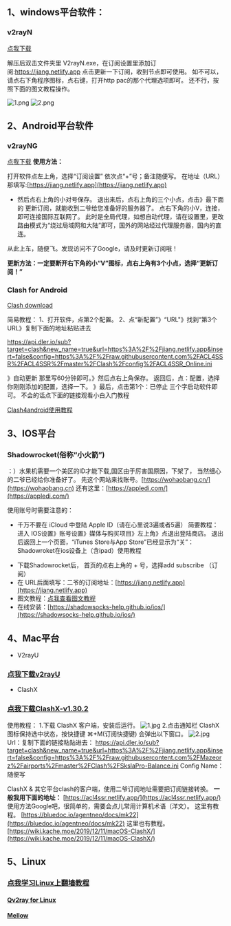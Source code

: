 ## 1、windows平台软件： 
### v2rayN

[点我下载](https://proxy.freecdn.workers.dev?url=https%3A%2F%2Fpan.5414.cf%2FWindows%2Fv2rayN.zip)

解压后双击文件夹里 V2rayN.exe，在订阅设置里添加订阅:https://jiang.netlify.app 
点击更新一下订阅，收到节点即可使用。
如不可以，请点右下角程序图标，点右键，打开http pac的那个代理选项即可。
还不行，按照下面的图文教程操作。


![1.png](https://i.loli.net/2019/04/25/5cc12d036ad65.png)
![2.png](https://i.loli.net/2019/04/25/5cc12d03c15fb.png)

## 2、Android平台软件

### v2rayNG

[点我下载](https://proxy.freecdn.workers.dev?url=https%3A%2F%2Fpan.5414.cf%2FAndroid%2Fv2rayNG.apk)
**使用方法：**

打开软件点左上角，选择“订阅设置”
依次点“+”号；备注随便写。
在地址（URL）那填写:[https://jiang.netlify.app](https://jiang.netlify.app)
* 然后点右上角的小对号保存。
退出来后，点右上角的三个小点，点击》最下面的 更新订阅，就能收到二爷给您准备好的服务器了。
    点右下角的小V，连接，即可连接国际互联网了。
此时是全局代理，如想自动代理，请在设置里，更改路由模式为“绕过局域网和大陆”即可，国外的网站经过代理服务器，国内的直连。

从此上车，随便飞。发现访问不了Google，请及时更新订阅哦！

**更新方法：一定要断开右下角的小“V”图标，点右上角有3个小点，选择“更新订阅！”**

### Clash for Android

[Clash download](https://proxy.freecdn.workers.dev?url=https%3A%2F%2Fpan.5414.cf%2FAndroid%2FClashForAndroid-v2.1.6.apk)

简易教程：
1、打开软件，点第2个配置。
2、点“新配置”》“URL"》找到“第3个URL》复制下面的地址粘贴进去

https://api.dler.io/sub?target=clash&new_name=true&url=https%3A%2F%2Fjiang.netlify.app&insert=false&config=https%3A%2F%2Fraw.githubusercontent.com%2FACL4SSR%2FACL4SSR%2Fmaster%2FClash%2Fconfig%2FACL4SSR_Online.ini

》自动更新 那里写60分钟即可。》然后点右上角保存。
返回后，点：配置，选择你刚刚添加的配置，选择一下。
》最后，点击第1个：已停止 三个字启动软件即可。
不会的话点下面的链接观看小白入门教程

[Clash4android使用教程](https://proxy.freecdn.workers.dev?url=https%3A%2F%2Fpan.5414.cf%2FAndroid%2Fclash4android.mp4)

##  3、IOS平台 

### Shadowrocket(俗称“小火箭”)
：）水果机需要一个美区的ID才能下载,国区由于厉害国原因，下架了， 当然细心的二爷已经给你准备好了。
先这个网站来找账号。[https://wohaobang.cn/](https://wohaobang.cn)
还有这里：[https://appledi.com/](https://appledi.com/)

使用账号时需要注意的：
- 千万不要在 iCloud 中登陆 Apple ID（请在心里说3遍或者5遍）
简要教程：
进入 IOS设置》账号设置》媒体与购买项目》左上角》点退出登陆商店。
退出后返回上一个页面，“iTunes Store与App Store”已经显示为“关”：
Shadowroket在ios设备上（含ipad）使用教程
* 下载Shadowrocket后， 首页的点右上角的 + 号，选择add subscribe （订阅）
* 在 URL后面填写：二爷的订阅地址：[https://jiang.netlify.app](https://jiang.netlify.app)
* 图文教程：[点我查看图文教程](https://v2sx.github.io/Help/iOS.html)
* 在线安装：[https://shadowsocks-help.github.io/ios/](https://shadowsocks-help.github.io/ios/)

## 4、Mac平台 

- V2rayU
### [点我下载v2rayU](https://tlanyan.me/download.php?filename=/v2/macos/v2rayU-v3.0-preview.app.zip)

- ClashX
### [点我下载ClashX-v1.30.2](https://tlanyan.me/download.php?filename=/v2/macos/clashX-v1.30.2.dmg)
使用教程：
1.下载 ClashX 客户端，安装后运行。
![1.jpg](https://i.loli.net/2019/11/20/uNGrjl2noCL1f5B.jpg)
2.点击通知栏 ClashX 图标保持选中状态，按快捷键 ⌘+M(订阅快捷键)
会弹出以下窗口。
![2.jpg](https://i.loli.net/2019/11/20/8eB13mRbFuszwxg.jpg)
Url：复制下面的链接粘贴进去：
https://api.dler.io/sub?target=clash&new_name=true&url=https%3A%2F%2Fjiang.netlify.app&insert=false&config=https%3A%2F%2Fraw.githubusercontent.com%2FMazeorz%2Fairports%2Fmaster%2FClash%2FSkslaPro-Balance.ini
Config Name：随便写

ClashX & 其它平台clash的客户端，使用二爷订阅地址需要把订阅链接转换。
**一般我用下面的地址：**
[https://acl4ssr.netlify.app/](https://acl4ssr.netlify.app/)
使用方法Google吧，很简单的，需要会点儿常用计算机术语（洋文）。
这里有教程。
[https://bluedoc.io/agentneo/docs/mk22](https://bluedoc.io/agentneo/docs/mk22)
这里也有教程。
[https://wiki.kache.moe/2019/12/11/macOS-ClashX/](https://wiki.kache.moe/2019/12/11/macOS-ClashX/)

## 5、Linux



### [点我学习Linux上翻墙教程](https://github.com/V2Sx/v2rayL)

#### [Qv2ray for Linux](https://tlanyan.me/download.php?filename=/v2/linux/Qv2ray.v2.7.0-a1-x64.AppImage)
#### [Mellow](https://tlanyan.me/download.php?filename=/v2/linux/Mellow-0.1.22.AppImage)
